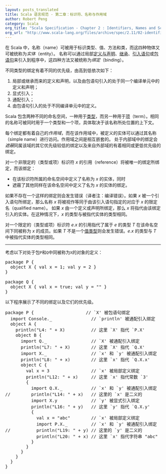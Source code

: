 ```yaml
---
layout: posts_translated
title: Scala 语言规范 - 第二章：标识符、名称与作用域
author: Robert Peng
category: Scala
org_title: "Scala Specification - Chapter 2 : Identifiers, Names and Scopes"
org_url: "http://www.scala-lang.org/files/archive/spec/2.11/02-identifiers-names-and-scopes.html"
---
```

<script type="text/javascript" src="/js/syntaxhighlighters/shBrushScala.js"></script>

<!--
Names in Scala identify types, values, methods, and classes which are collectively called entities.
Names are introduced by local definitions and declarations, inheritance, import clauses, or package clauses which are collectively called bindings.
-->
在 Scala 中，名称（name）可被用于标识类型、值、方法和类，而这四种物体又可被统称为*实体*（entity）。
名称可以通过局部[定义与声明](http://www.scala-lang.org/files/archive/spec/2.11/04-basic-declarations-and-definitions.html#basic-declarations-and-definitions)、[继承](http://www.scala-lang.org/files/archive/spec/2.11/05-classes-and-objects.html#class-members)、[引入语句](http://www.scala-lang.org/files/archive/spec/2.11/04-basic-declarations-and-definitions.html#import-clauses)或[包语句](http://www.scala-lang.org/files/archive/spec/2.11/09-top-level-definitions.html#packagings)来引入到程序中，这四种方法又被统称为*绑定*（binding）。

<!--
Bindings of different kinds have a precedence defined on them:

1. Definitions and declarations that are local, inherited, or made available by a package clause in the same compilation unit
   where the definition occurs have highest precedence.
2. Explicit imports have next highest precedence.
3. Wildcard imports have next highest precedence.
4. Definitions made available by a package clause not in the compilation unit where the definition occurs have lowest precedence.
-->
不同类型的绑定有着不同的优先级，由高到低依次如下：

1. 局部或继承而来的定义和声明，以及由包语句引入的处于同一个编译单元中的定义和声明；
2. 显式引入；
3. 通配引入；
4. 由包语句引入的处于不同编译单元中的定义。

<!--
There are two different name spaces, one for types and one for terms. The same name may designate a type and a term, depending on the context where the name is used.
-->
Scala 包含两种不同的命名空间，一种用于[类型](/scala/2016/04/01/Scala-Specification-3.html#types)，而另一种用于[项](http://www.scala-lang.org/files/archive/spec/2.11/06-expressions.html#expressions)（term）。相同的名称可被同时用于一个类型和一个项，具体取决于该名称所处位置的上下文。

<!--
A binding has a scope in which the entity defined by a single name can be accessed using a simple name.
Scopes are nested. A binding in some inner scope shadows bindings of lower precedence in the same scope as well as bindings of the same or lower precedence in outer scopes.
-->
每个绑定都有着自己的*作用域*，而在该作用域中，被定义的实体可以通过其名称（simple name）进行访问。作用域之间是相互嵌套的。
处于内部域中的绑定会*遮蔽*同属该域的其它优先级较低的绑定以及来自外部域的有着相同或更低优先级的绑定。

<!--
A reference to an unqualified (type- or term-) identifier x is bound by the unique binding, which

- defines an entity with name x in the same namespace as the identifier, and
- shadows all other bindings that define entities with name x in that namespace.
-->
对一个非限定的（类型或项）标识符 $x$ 的引用（reference）将被唯一的绑定所绑定，而该绑定：

- 在该标识符所属的命名空间中定义了名称为 $x$ 的实体，同时
- 遮蔽了其他同样在该命名空间中定义了名为 $x$ 的实体的绑定。

<!--
It is an error if no such binding exists. If x is bound by an import clause, then the simple name x is taken to be equivalent to
the qualified name to which x is mapped by the import clause. If x is bound by a definition or declaration, then x refers to the
entity introduced by that binding. In that case, the type of x is the type of the referenced entity.
-->
如果不存在一个这样的绑定则会发生错误（译者注：编译错误）。如果 $x$ 被一个引入语句所绑定，那么名称 $x$ 将被视作等同于由该引入语句指定的对应于 $x$ 的限定名（qualified name）。
如果 $x$ 由一个定义或声明所绑定，那么 $x$ 将指代由该绑定引入的实体。在这种情况下，$x$ 的类型与被指代实体的类型相同。

<!--
A reference to a qualified (type- or term-) identifier e.x refers to the member of the type T of e which has the name x in the same namespace as the identifier.
It is an error if T is not a value type. The type of e.x is the member type of the referenced entity in T.
-->
对一个限定的（类型或项）标识符 $e.x$ 的引用指代了属于 $e$ 的类型 $T$ 在该命名空间下同被称为 $x$ 的成员。如果 $T$ 不是一个[值类型](/scala/2016/04/01/Scala-Specification-3.html#value-types)则会发生错误。$e.x$ 的类型与 $T$ 中被指代实体的类型相同。

---

<!--
Assume the following two definitions of objects named X in packages P and Q.
-->
考虑以下对处于包`P`和`Q`中同被称为`X`的对象的定义：

<pre class="brush: scala">
package P {
  object X { val x = 1; val y = 2 }
}

package Q {
  object X { val x = true; val y = "" }
}
</pre>

<!--
The following program illustrates different kinds of bindings and precedences between them.
-->
以下程序展示了不同的绑定以及它们的优先级。

<pre class="brush: scala">
package P {                    // `X' 被包语句绑定
  import Console._               // `println' 被通配引入绑定
  object A {
    println("L4: " + X)          // 这里 `X' 指代 `P.X'
    object B {
      import Q._                 // `X' 被通配引入绑定
      println("L7: " + X)        // 这里 `X' 指代 `Q.X'
      import X._                 // `x' 和 `y' 被通配引入绑定
      println("L8: " + x)        // 这里 `x' 指代 `Q.X.x'
      object C {
        val x = 3                // `x' 被局部定义绑定
        println("L12: " + x)     // 这里 `x' 指代常数 `3'
        { 
          import Q.X._           // `x' 和 `y' 被通配引入绑定
//        println("L14: " + x)   // 这里的 `x' 是二义的
          import X.y             // `y' 被显式引入绑定
          println("L16: " + y)   // 这里 `y' 指代 `Q.X.y'
          { 
            val x = "abc"        // `x' 被局部定义绑定
            import P.X._         // `x' 和 `y' 被通配引入绑定
//          println("L19: " + y) // 这里的 `y' 是二义的
            println("L20: " + x) // 这里 `x' 指代字符串 "abc"
          }
        }
      }
    }
  }
}
</pre>